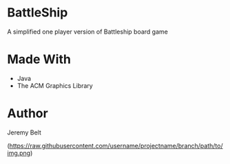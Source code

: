 # BattleShip

A simplified one player version of Battleship board game

# Made With
- Java
- The ACM Graphics Library


# Author

Jeremy Belt

(https://raw.githubusercontent.com/username/projectname/branch/path/to/img.png)